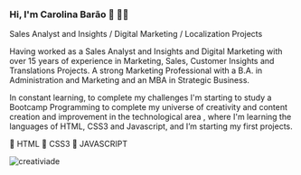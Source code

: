### Hi, I'm Carolina Barão 👋 👩‍💻

Sales Analyst and Insights / Digital Marketing / Localization Projects

Having worked as a Sales Analyst and Insights and Digital Marketing with over 15 years of experience in Marketing, Sales, Customer Insights and Translations Projects. A strong Marketing Professional with a B.A. in Administration and Marketing and an MBA in Strategic Business. 

In constant learning, to complete my challenges I'm starting to study a Bootcamp Programming to complete my universe of creativity and content creation and improvement in the technological area , where I'm learning the languages of HTML, CSS3 and Javascript, and I’m starting my first projects.

👋 HTML
👋 CSS3
👋 JAVASCRIPT

![creativiade](https://user-images.githubusercontent.com/119294176/209666560-af605146-8cc3-4f49-96c1-397583685f1d.png)






